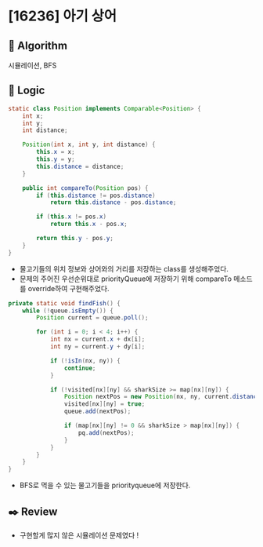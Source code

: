 # [16236] 아기 상어

## :pushpin: **Algorithm**

시뮬레이션, BFS

## :round_pushpin: **Logic**

```java
static class Position implements Comparable<Position> {
	int x;
	int y;
	int distance;

	Position(int x, int y, int distance) {
		this.x = x;
		this.y = y;
		this.distance = distance;
	}

	public int compareTo(Position pos) {
		if (this.distance != pos.distance)
			return this.distance - pos.distance;

		if (this.x != pos.x)
			return this.x - pos.x;

		return this.y - pos.y;
	}
}

```

- 물고기들의 위치 정보와 상어와의 거리를 저장하는 class를 생성해주었다.
- 문제의 주어진 우선순위대로 priorityQueue에 저장하기 위해 compareTo 메소드를 override하여 구현해주었다.

```java
private static void findFish() {
	while (!queue.isEmpty()) {
		Position current = queue.poll();

		for (int i = 0; i < 4; i++) {
			int nx = current.x + dx[i];
			int ny = current.y + dy[i];

			if (!isIn(nx, ny)) {
				continue;
			}

			if (!visited[nx][ny] && sharkSize >= map[nx][ny]) {
				Position nextPos = new Position(nx, ny, current.distance + 1);
				visited[nx][ny] = true;
				queue.add(nextPos);

				if (map[nx][ny] != 0 && sharkSize > map[nx][ny]) {
					pq.add(nextPos);
				}
			}
		}
	}
}
```

- BFS로 먹을 수 있는 물고기들을 priorityqueue에 저장한다.

## :black_nib: **Review**

- 구현할게 많지 않은 시뮬레이션 문제였다 !

